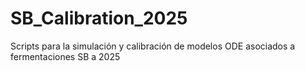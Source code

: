 # SB_Calibration_2025
Scripts para la simulación y calibración de modelos ODE asociados a fermentaciones SB a 2025
